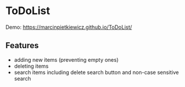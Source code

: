 # ToDoList
Demo: https://marcinpietkiewicz.github.io/ToDoList/

## Features

- adding new items (preventing empty ones)
- deleting items
- search items including delete search button and non-case sensitive search
